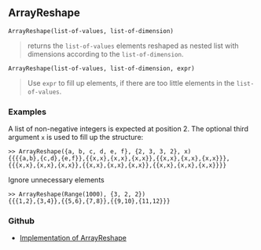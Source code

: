 ## ArrayReshape

``` 
ArrayReshape(list-of-values, list-of-dimension)
```

> returns the `list-of-values` elements reshaped as nested list with dimensions according to the `list-of-dimension`.
	
```
ArrayReshape(list-of-values, list-of-dimension, expr)
```

> Use `expr` to fill up elements, if there are too little elements in the `list-of-values`.
 

### Examples

A list of non-negative integers is expected at position 2. The optional  third argument `x` is used to fill up the structure:

```
>> ArrayReshape({a, b, c, d, e, f}, {2, 3, 3, 2}, x)
{{{{a,b},{c,d},{e,f}},{{x,x},{x,x},{x,x}},{{x,x},{x,x},{x,x}}},{{{x,x},{x,x},{x,x}},{{x,x},{x,x},{x,x}},{{x,x},{x,x},{x,x}}}}
```

Ignore unnecessary elements

```
>> ArrayReshape(Range(1000), {3, 2, 2})
{{{1,2},{3,4}},{{5,6},{7,8}},{{9,10},{11,12}}}
```

 
 

### Github

* [Implementation of ArrayReshape](https://github.com/axkr/symja_android_library/blob/master/symja_android_library/matheclipse-core/src/main/java/org/matheclipse/core/builtin/TensorFunctions.java#L102) 
